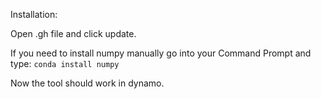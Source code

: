 Installation:

Open .gh file and click update. 

If you need to install numpy manually go into your Command Prompt and type:
`conda install numpy`

Now the tool should work in dynamo. 
